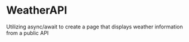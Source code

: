 # WeatherAPI
Utilizing async/await to create a page that displays weather information from a public API
